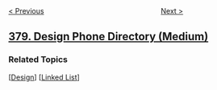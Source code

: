 <!--|This file generated by command(leetcode description); DO NOT EDIT.    |-->
<!--+----------------------------------------------------------------------+-->
<!--|@author    openset <openset.wang@gmail.com>                           |-->
<!--|@link      https://github.com/openset                                 |-->
<!--|@home      https://github.com/tonymontaro/leetcode-hints                        |-->
<!--+----------------------------------------------------------------------+-->

[< Previous](https://github.com/tonymontaro/leetcode-hints/tree/master/problems/kth-smallest-element-in-a-sorted-matrix "Kth Smallest Element in a Sorted Matrix")
　　　　　　　　　　　　　　　　
[Next >](https://github.com/tonymontaro/leetcode-hints/tree/master/problems/insert-delete-getrandom-o1 "Insert Delete GetRandom O(1)")

## [379. Design Phone Directory (Medium)](https://leetcode.com/problems/design-phone-directory "电话目录管理系统")



### Related Topics
  [[Design](https://github.com/tonymontaro/leetcode-hints/tree/master/tag/design/README.md)]
  [[Linked List](https://github.com/tonymontaro/leetcode-hints/tree/master/tag/linked-list/README.md)]
